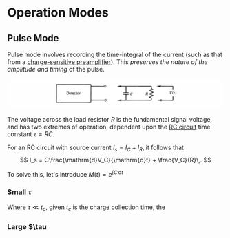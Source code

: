 Operation Modes
===============

Pulse Mode
----------
Pulse mode involves recording the time-integral of the current (such as that from a [charge-sensitive preamplifier](electronics.md#Charge-Sensitive-Amplifier)). This *preserves the nature of the amplitude and timing* of the pulse.

![Pulse Mode Schematic](images/pulse-mode.png)

The voltage across the load resistor $R$ is the fundamental signal voltage, and has two extremes of operation, dependent upon the [RC circuit](rc-circuits.md#RC-Circuit) time constant $\tau=RC$.

For an RC circuit with source current $I_s=I_C+I_R$, it follows that
$$
I_s = C\frac{\mathrm{d}V_C}{\mathrm{d}t} + \frac{V_C}{R}\,.
$$

To solve this, let's introduce $M(t)=e^{\int{C\,\mathrm{d}t}}$


### Small $\tau$
Where $\tau \ll t_c$, given $t_c$ is the charge collection time, the 

### Large $\tau